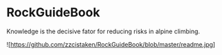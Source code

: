 # RockGuideBook

Knowledge is the decisive fator for reducing risks in alpine climbing.

![https://github.com/zzcistaken/RockGuideBook/blob/master/readme.jpg]
